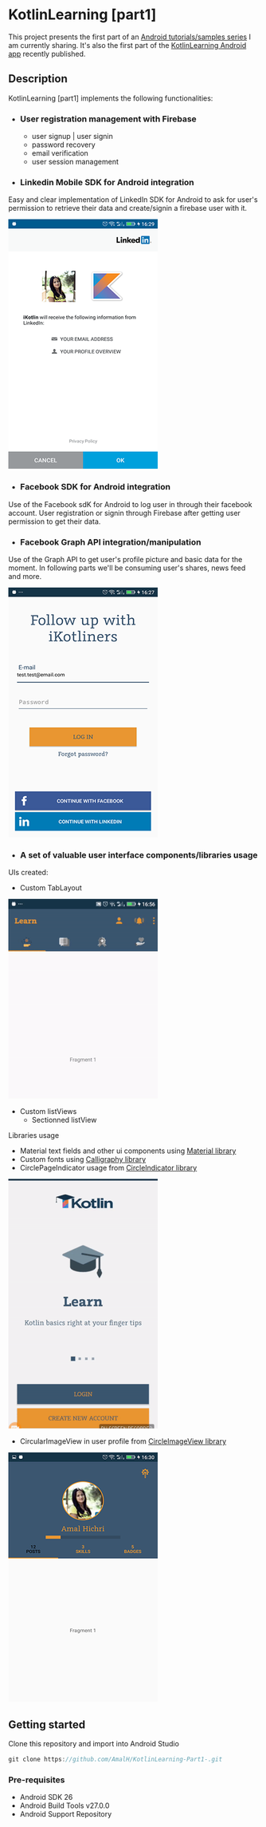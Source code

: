 # KotlinLearning [part1]
This project presents the first part of an [Android tutorials/samples series](http://www.amalhichri.net) I am currently sharing.
It's also the first part of the [KotlinLearning Android app](http://www.amalhichri.net) recently published.

## Description

KotlinLearning [part1] implements the following functionalities:

* ### User registration management with Firebase
    * user signup | user signin
    * password recovery
    * email verification
    * user session management

* ### Linkedin Mobile SDK for Android integration
Easy and clear implementation of LinkedIn SDK for Android to ask for user's permission to retrieve their data and create/signin a firebase user with it.

![linkedInLogin](https://raw.githubusercontent.com/AmalH/KotlinLearning-Part1-/master/screenshots/linkedInRegistration.png)

* ### Facebook SDK for Android integration
Use of the Facebook sdK for Android to log user in through their facebook account.
User registration or signin through Firebase after getting user permission to get their data.

* ### Facebook Graph API integration/manipulation
Use of the Graph API to get user's profile picture and basic data for the moment.
In following parts we'll be consuming user's shares, news feed and more.

![loginUi](https://raw.githubusercontent.com/AmalH/KotlinLearning-Part1-/master/screenshots/loginUI.png)

* ### A set of valuable user interface components/libraries usage
UIs created:
* Custom TabLayout

![tabLayout](https://raw.githubusercontent.com/AmalH/KotlinLearning-Part1-/master/screenshots/tabLayout.gif)

* Custom listViews
    *  Sectionned listView

Libraries usage
* Material text fields and other ui components using [Material library](https://github.com/rey5137/Material/wiki/Text-Field)
* Custom fonts using [Calligraphy library](https://github.com/chrisjenx/Calligraphy)
* CirclePageIndicator usage from [CircleIndicator library](https://github.com/ongakuer/CircleIndicator)

![circularIndicator](https://raw.githubusercontent.com/AmalH/KotlinLearning-Part1-/master/screenshots/circularPageIndicator.gif)

* CircularImageView in user profile from [CircleImageView library](https://github.com/hdodenhof/CircleImageView)

![circularImageView](https://raw.githubusercontent.com/AmalH/KotlinLearning-Part1-/master/screenshots/circularImageView.png)


## Getting started
Clone this repository and import into Android Studio
```javascript
git clone https://github.com/AmalH/KotlinLearning-Part1-.git
```
### Pre-requisites
* Android SDK 26
* Android Build Tools v27.0.0
* Android Support Repository
